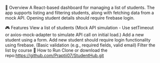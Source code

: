 📜 Overview
A React-based dashboard for managing a list of students. The app supports listing and filtering students, along with fetching data from a mock API. Opening student details should require firebase login.

🎮 Features
View a list of students (Mock API simulation - Use setTimeout or axios-mock-adapter to simulate API call on initial load.)
Add a new student using a form. Add new student should require login functionality using firebase. (Basic validation (e.g., required fields, valid email)
Filter the list by course
🔧 How to Run
Clone or download the repo:https://github.com/Praptii07/StudentHub.git

